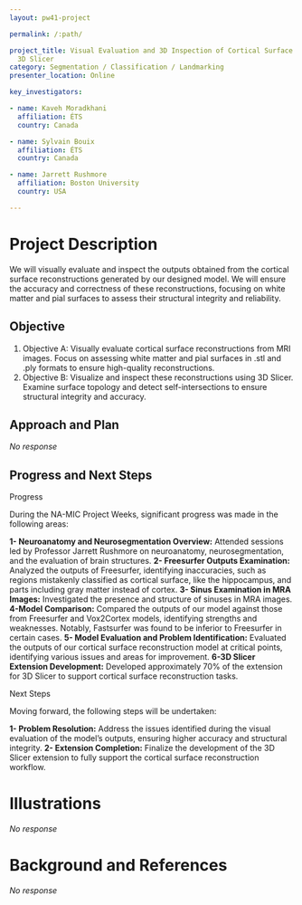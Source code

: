 ```yaml
---
layout: pw41-project

permalink: /:path/

project_title: Visual Evaluation and 3D Inspection of Cortical Surface Reconstructions from MRI Using
  3D Slicer
category: Segmentation / Classification / Landmarking
presenter_location: Online

key_investigators:

- name: Kaveh Moradkhani
  affiliation: ÉTS
  country: Canada

- name: Sylvain Bouix
  affiliation: ÉTS
  country: Canada

- name: Jarrett Rushmore
  affiliation: Boston University
  country: USA

---
```


# Project Description

<!-- Add a short paragraph describing the project. -->


We will visually evaluate and inspect the outputs obtained from the cortical surface reconstructions generated by our designed model. We will ensure the accuracy and correctness of these reconstructions, focusing on white matter and pial surfaces to assess their structural integrity and reliability.



## Objective

<!-- Describe here WHAT you would like to achieve (what you will have as end result). -->


1. Objective A: Visually evaluate cortical surface reconstructions from MRI images. Focus on assessing white matter and pial surfaces in .stl and .ply formats to ensure high-quality reconstructions.
2. Objective B: Visualize and inspect these reconstructions using 3D Slicer. Examine surface topology and detect self-intersections to ensure structural integrity and accuracy.



## Approach and Plan

<!-- Describe here HOW you would like to achieve the objectives stated above. -->


_No response_



## Progress and Next Steps

Progress

During the NA-MIC Project Weeks, significant progress was made in the following areas:

    
**1- Neuroanatomy and Neurosegmentation Overview:** Attended sessions led by Professor Jarrett Rushmore on neuroanatomy, neurosegmentation, and the evaluation of brain structures.
**2- Freesurfer Outputs Examination:** Analyzed the outputs of Freesurfer, identifying inaccuracies, such as regions mistakenly classified as cortical surface, like the hippocampus, and parts including gray matter instead of cortex.
**3- Sinus Examination in MRA Images:** Investigated the presence and structure of sinuses in MRA images.
**4-Model Comparison:** Compared the outputs of our model against those from Freesurfer and Vox2Cortex models, identifying strengths and weaknesses. Notably, Fastsurfer was found to be inferior to Freesurfer in certain cases.
**5- Model Evaluation and Problem Identification:** Evaluated the outputs of our cortical surface reconstruction model at critical points, identifying various issues and areas for improvement.
**6-3D Slicer Extension Development:** Developed approximately 70% of the extension for 3D Slicer to support cortical surface reconstruction tasks.

Next Steps

Moving forward, the following steps will be undertaken:

    
**1- Problem Resolution:** Address the issues identified during the visual evaluation of the model’s outputs, ensuring higher accuracy and structural integrity.
**2- Extension Completion:** Finalize the development of the 3D Slicer extension to fully support the cortical surface reconstruction workflow.



# Illustrations

<!-- Add pictures and links to videos that demonstrate what has been accomplished. -->


_No response_



# Background and References

<!-- If you developed any software, include link to the source code repository.
     If possible, also add links to sample data, and to any relevant publications. -->


_No response_


